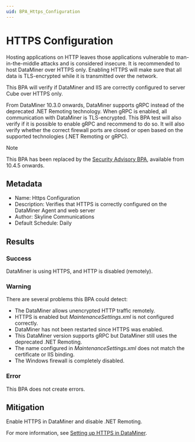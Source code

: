 ```yaml
---
uid: BPA_Https_Configuration
---
```


# HTTPS Configuration

Hosting applications on HTTP leaves those applications vulnerable to man-in-the-middle attacks and is considered insecure. It is recommended to host DataMiner over HTTPS only. Enabling HTTPS will make sure that all data is TLS-encrypted while it is transmitted over the network.

This BPA will verify if DataMiner and IIS are correctly configured to server Cube over HTTPS only.

From DataMiner 10.3.0 onwards, DataMiner supports gRPC instead of the deprecated .NET Remoting technology. When gRPC is enabled, all communication with DataMiner is TLS-encrypted. This BPA test will also verify if it is possible to enable gRPC and recommend to do so. It will also verify whether the correct firewall ports are closed or open based on the supported technologies (.NET Remoting or gRPC).

> [!NOTE]
> This BPA has been replaced by the [Security Advisory BPA](xref:BPA_Security_Advisory), available from 10.4.5 onwards.

## Metadata

- Name: Https Configuration
- Description: Verifies that HTTPS is correctly configured on the DataMiner Agent and web server
- Author: Skyline Communications
- Default Schedule: Daily

## Results

### Success

DataMiner is using HTTPS, and HTTP is disabled (remotely).

### Warning

There are several problems this BPA could detect:

- The DataMiner allows unencrypted HTTP traffic remotely.
- HTTPS is enabled but *MaintenanceSettings.xml* is not configured correctly.
- DataMiner has not been restarted since HTTPS was enabled.
- This DataMiner version supports gRPC but DataMiner still uses the deprecated .NET Remoting.
- The name configured in *MaintenanceSettings.xml* does not match the certificate or IIS binding.
- The Windows firewall is completely disabled.

### Error

This BPA does not create errors.

## Mitigation

Enable HTTPS in DataMiner and disable .NET Remoting.

For more information, see [Setting up HTTPS in DataMiner](xref:Setting_up_HTTPS_on_a_DMA).
